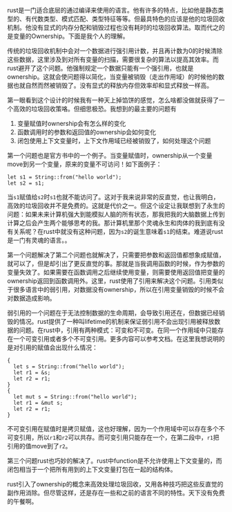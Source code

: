 rust是一门适合底层的通过编译来使用的语言。他有许多的特点，比如他是静态类型的、有代数类型、模式匹配、类型特征等等。但最具特色的应该是他的垃圾回收机制。他没有显式的内存分配和销毁过程也没有耗时的垃圾回收算法。取而代之的是变量的Ownership。下面是我个人的理解。

传统的垃圾回收机制中会对一个数据进行强引用计数，并且再计数为0的时候清除这些数据，这里涉及到对所有变量的扫描，需要很复杂的算法以提高其效率。而rust避开了这个问题。他强制规定一个数据只能有一个强引用，也就是ownership。这就会使问题得以简化，当变量被销毁（走出作用域）的时候他的数据也就自然而然被销毁了。没有显式的释放内存但效率却和显式释放一样高。

第一眼看到这个设计的时候我有一种天上掉馅饼的感觉，怎么啥都没做就获得了一个高效的垃圾回收策咯。但细思极恐。我想到的最主要的问题有

1. 变量赋值时ownership会有怎么样的变化
2. 函数调用时的参数和返回值的ownership会如何变化
3. 闭包使用上下文变量时，上下文作用域已经被销毁了，如何处理这个问题

第一个问题也是官方书中的一个例子。当变量赋值时，ownership从一个变量move到另一个变量，原来的变量不可访问！如下面例子：

```
let s1 = String::from("hello world");
let s2 = s1;
```

当`s1`赋值给`s2`时`s1`也就不能访问了。这对于我来说非常的反直觉，也让我明白，高效的垃圾回收并不是免费的。这就是代价之一。但这个设定让我联想到了永生的问题：如果未来计算机强大到能模拟人脑的所有状态，那我把我的大脑数据上传到计算之后会产生两个能够思考的我。那计算机里那个灵魂永生和肉体的我到底有没有关系呢？在rust中就没有这种问题，因为`s2`的诞生意味着`s1`的结束。难道说rust是一门有灵魂的语言。。

第一个问题解决了第二个问题也就解决了，只需要把参数和返回值都想象成赋值，就可以了，但是却引出了更反直觉的事。那就是当我调用函数的时候，作为参数的变量失效了。如果需要在函数调用之后继续使用变量，则需要使用返回值把变量的ownership返回到函数调用外。这里，rust使用了引用来解决这个问题。引用类似于很多语言中的弱引用，对数据没有ownership，所以在引用变量销毁的时候不会对数据造成影响。

弱引用的一个问题在于无法控制数据的生命周期，会导致引用还在，但数据已经销毁的情况。rust提供了一种叫lifetime的机制来保证弱引用不会出现引用被释放数据的问题。在rust中，引用有两种模式：可变和不可变。在同一个作用域中只能存在一个可变引用或者多个不可变引用。更多内容可以参考文档。在这里我想说明的是对引用的赋值会出现什么情况：

```
{
  let s = String::from("hello world");
  let r1 = &s;
  let r2 = r1;
}
{
  let mut s = String::from("hello world");
  let r1 = &mut s;
  let r2 = r1;
}
```

不可变引用在赋值时是拷贝赋值，这也好理解，因为一个作用域中可以存在多个不可变引用，所以`r1`和`r2`可以共存。而可变引用只能存在一个，在第二段中，`r1`把引用的值move到了`r2`。

第三个问题rust也巧妙的解决了。rust中function是不允许使用上下文变量的，而闭包相当于一个把所有用到的上下文变量打包在一起的结构体。

rust引入了ownership的概念来高效处理垃圾回收，又用各种技巧把这些反直觉的副作用消除。但尽管这样，还是存在一些和之前的语言不同的特性。天下没有免费的午餐啊。
